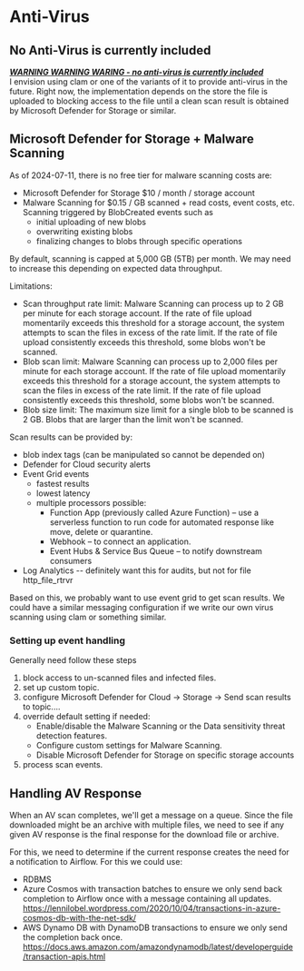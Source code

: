 # Anti-Virus
## No Anti-Virus is currently included
<u><b><i>WARNING WARNING WARING - no anti-virus is currently included</u></b></i><br>
I envision using clam or one of the variants of it to provide anti-virus in the future. Right now, the implementation depends on the store the file is uploaded to blocking access to the file until a clean scan result is obtained by Microsoft Defender for Storage or similar.

## Microsoft Defender for Storage + Malware Scanning
As of 2024-07-11, there is no free tier for malware scanning costs are:
- Microsoft Defender for Storage $10 / month / storage account
- Malware Scanning for $0.15 / GB scanned + read costs, event costs, etc. Scanning triggered by BlobCreated events such as
  + initial uploading of new blobs
  + overwriting existing blobs
  + finalizing changes to blobs through specific operations

By default, scanning is capped at 5,000 GB (5TB) per month. We may need to increase this depending on expected data throughput.

Limitations:
- Scan throughput rate limit: Malware Scanning can process up to 2 GB per minute for each storage account. If the rate of file upload momentarily exceeds this threshold for a storage account, the system attempts to scan the files in excess of the rate limit. If the rate of file upload consistently exceeds this threshold, some blobs won't be scanned.
- Blob scan limit: Malware Scanning can process up to 2,000 files per minute for each storage account. If the rate of file upload momentarily exceeds this threshold for a storage account, the system attempts to scan the files in excess of the rate limit. If the rate of file upload consistently exceeds this threshold, some blobs won't be scanned.
- Blob size limit: The maximum size limit for a single blob to be scanned is 2 GB. Blobs that are larger than the limit won't be scanned.


Scan results can be provided by:
- blob index tags (can be manipulated so cannot be depended on)
- Defender for Cloud security alerts
- Event Grid events
  + fastest results
  + lowest latency
  + multiple processors possible:
    - Function App (previously called Azure Function) – use a serverless function to run code for automated response like move, delete or quarantine.
    - Webhook – to connect an application.
    - Event Hubs & Service Bus Queue – to notify downstream consumers
- Log Analytics -- definitely want this for audits, but not for file http_file_rtrvr

Based on this, we probably want to use event grid to get scan results. We could have a similar messaging configuration if we write our own virus scanning using clam or something similar.

### Setting up event handling
Generally need follow these steps
1. block access to un-scanned files and infected files.
2. set up custom topic.
3. configure Microsoft Defender for Cloud -> Storage -> Send scan results to topic....
4. override default setting if needed:
   - Enable/disable the Malware Scanning or the Data sensitivity threat detection features.
   - Configure custom settings for Malware Scanning.
   - Disable Microsoft Defender for Storage on specific storage accounts
5. process scan events.
  


## Handling AV Response
When an AV scan completes, we'll get a message on a queue. Since the file downloaded might be an archive with multiple files, we need to see if any given AV response is the final response for the download file or archive.

For this, we need to determine if the current response creates the need for a notification to Airflow. For this we could use:
- RDBMS
- Azure Cosmos with transaction batches to ensure we only send back completion to Airflow once with a message containing all updates. https://lennilobel.wordpress.com/2020/10/04/transactions-in-azure-cosmos-db-with-the-net-sdk/
- AWS Dynamo DB with DynamoDB transactions to ensure we only send the completion back once. https://docs.aws.amazon.com/amazondynamodb/latest/developerguide/transaction-apis.html
